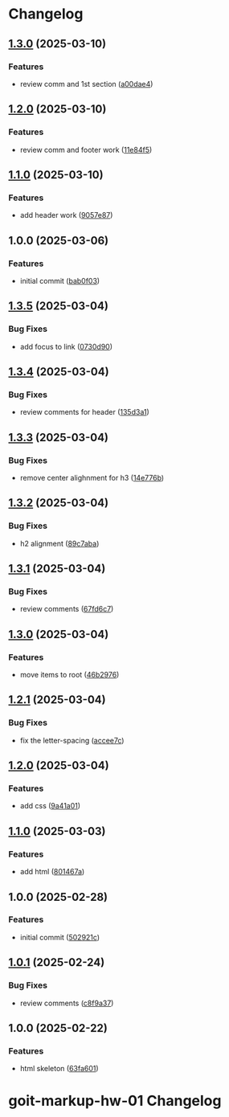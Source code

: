 # Changelog

## [1.3.0](https://gitlab.com/goit-uni/html-css-fls/goit-markup-hw-03/compare/1.2.0...1.3.0) (2025-03-10)

### Features

* review comm and 1st section ([a00dae4](https://gitlab.com/goit-uni/html-css-fls/goit-markup-hw-03/commit/a00dae4b6bf03b446edf99a51c1c17160fd2932f))

## [1.2.0](https://gitlab.com/goit-uni/html-css-fls/goit-markup-hw-03/compare/1.1.0...1.2.0) (2025-03-10)

### Features

* review comm and footer work ([11e84f5](https://gitlab.com/goit-uni/html-css-fls/goit-markup-hw-03/commit/11e84f57c8a3e359124b119ea348a38db04f8482))

## [1.1.0](https://gitlab.com/goit-uni/html-css-fls/goit-markup-hw-03/compare/1.0.0...1.1.0) (2025-03-10)

### Features

* add header work ([9057e87](https://gitlab.com/goit-uni/html-css-fls/goit-markup-hw-03/commit/9057e87521dde7cec5b05ef69f64031924e987c7))

## 1.0.0 (2025-03-06)

### Features

* initial commit ([bab0f03](https://gitlab.com/goit-uni/html-css-fls/goit-markup-hw-03/commit/bab0f038a5231618025a4b59e730873d9171dd19))

## [1.3.5](https://gitlab.com/goit-uni/html-css-fls/goit-markup-hw-02/compare/1.3.4...1.3.5) (2025-03-04)

### Bug Fixes

* add focus to link ([0730d90](https://gitlab.com/goit-uni/html-css-fls/goit-markup-hw-02/commit/0730d90124158f31f349a3cd74b431a53873bb19))

## [1.3.4](https://gitlab.com/goit-uni/html-css-fls/goit-markup-hw-02/compare/1.3.3...1.3.4) (2025-03-04)

### Bug Fixes

* review comments for header ([135d3a1](https://gitlab.com/goit-uni/html-css-fls/goit-markup-hw-02/commit/135d3a1e32d57768fc2ecb57876d4ab0422698c3))

## [1.3.3](https://gitlab.com/goit-uni/html-css-fls/goit-markup-hw-02/compare/1.3.2...1.3.3) (2025-03-04)

### Bug Fixes

* remove center alighnment for h3 ([14e776b](https://gitlab.com/goit-uni/html-css-fls/goit-markup-hw-02/commit/14e776b04ca5c812c1bd217f3c0c2ca2007e14dd))

## [1.3.2](https://gitlab.com/goit-uni/html-css-fls/goit-markup-hw-02/compare/1.3.1...1.3.2) (2025-03-04)

### Bug Fixes

* h2 alignment ([89c7aba](https://gitlab.com/goit-uni/html-css-fls/goit-markup-hw-02/commit/89c7aba64442d6da65c08cb82e6c29fe011542b6))

## [1.3.1](https://gitlab.com/goit-uni/html-css-fls/goit-markup-hw-02/compare/1.3.0...1.3.1) (2025-03-04)

### Bug Fixes

* review comments ([67fd6c7](https://gitlab.com/goit-uni/html-css-fls/goit-markup-hw-02/commit/67fd6c726996f73b36aaeb85dcc7f4914d96f5e0))

## [1.3.0](https://gitlab.com/goit-uni/html-css-fls/goit-markup-hw-02/compare/1.2.1...1.3.0) (2025-03-04)

### Features

* move items to root ([46b2976](https://gitlab.com/goit-uni/html-css-fls/goit-markup-hw-02/commit/46b29765e3ba64e66087be286c84c6ba3a7d89a7))

## [1.2.1](https://gitlab.com/goit-uni/html-css-fls/goit-markup-hw-02/compare/1.2.0...1.2.1) (2025-03-04)

### Bug Fixes

* fix the letter-spacing ([accee7c](https://gitlab.com/goit-uni/html-css-fls/goit-markup-hw-02/commit/accee7cce38f95ecc4aa2214f3ff29ed3b632911))

## [1.2.0](https://gitlab.com/goit-uni/html-css-fls/goit-markup-hw-02/compare/1.1.0...1.2.0) (2025-03-04)

### Features

* add css ([9a41a01](https://gitlab.com/goit-uni/html-css-fls/goit-markup-hw-02/commit/9a41a01f3f31e6105c1819834e9af206986be60d))

## [1.1.0](https://gitlab.com/goit-uni/html-css-fls/goit-markup-hw-02/compare/1.0.0...1.1.0) (2025-03-03)

### Features

* add html ([801467a](https://gitlab.com/goit-uni/html-css-fls/goit-markup-hw-02/commit/801467a59268dc5ef2bbdebe1c215abcbbac8ce1))

## 1.0.0 (2025-02-28)

### Features

* initial commit ([502921c](https://gitlab.com/goit-uni/html-css-fls/goit-markup-hw-02/commit/502921cd7959bd26e77de318c039e4dbde68e4be))

## [1.0.1](https://gitlab.com/goit-uni/html-css-fls/goit-markup-hw-01/compare/1.0.0...1.0.1) (2025-02-24)

### Bug Fixes

* review comments ([c8f9a37](https://gitlab.com/goit-uni/html-css-fls/goit-markup-hw-01/commit/c8f9a37ef9f796cfbb23afd0649b5ebce29d9370))

## 1.0.0 (2025-02-22)

### Features

* html skeleton ([63fa601](https://gitlab.com/goit-uni/html-css-fls/goit-markup-hw-01/commit/63fa60172968fd8202ad186455b4e7f3d2df5420))

# goit-markup-hw-01 Changelog
